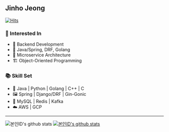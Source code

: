 ## Jinho Jeong
[![Hits](https://hits.seeyoufarm.com/api/count/incr/badge.svg?url=https%3A%2F%2Fgithub.com%2Fzzzinho&count_bg=%2379C83D&title_bg=%23555555&icon=&icon_color=%23E7E7E7&title=hits&edge_flat=false)](https://hits.seeyoufarm.com)

### 📒 Interested In
- 🥑 Backend Development
- 🍉 Java/Spring, DRF, Golang
- 🥕 Microservice Architecture
- 🏗 Object-Oriented Programming

### 📚 Skill Set
- 🎨 Java | Python | Golang | C++ | C
- 🖼 Spring | Django/DRF | Gin-Gonic
- 💾 MySQL | Redis | Kafka 
- ☁️ AWS | GCP 

---
![본인ID's github stats](https://github-readme-stats.vercel.app/api?username=zzzinho&show_icons=true)
[![본인ID's github stats](https://github-readme-stats.vercel.app/api/top-langs/?username=zzzinho&show_icons=true&hide_border=true&title_color=004386&icon_color=004386&layout=compact)](https://github.com/zzzinho)
